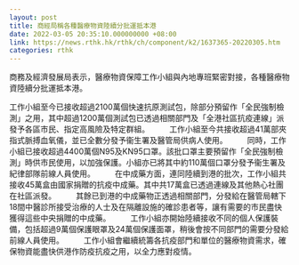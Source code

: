 ```yaml
---
layout: post
title: 商經局稱各種醫療物資陸續分批運抵本港
date: 2022-03-05 20:35:10.000000000 +08:00
link: https://news.rthk.hk/rthk/ch/component/k2/1637365-20220305.htm
categories: rthk
---
```


商務及經濟發展局表示，醫療物資保障工作小組與內地專班緊密對接，各種醫療物資陸續分批運抵本港。

工作小組至今已接收超過2100萬個快速抗原測試包，除部分預留作「全民強制檢測」之用，其中超過1200萬個測試包已透過相關部門及「全港社區抗疫連線」派發予各區市民、指定高風險及特定群組。
　　 
工作小組至今共接收超過41萬部夾指式脈搏血氧儀，並已全數分發予衞生署及醫管局供病人使用。
　　 
同時，工作小組已接收超過4400萬個N95及KN95口罩。該批口罩主要預留作「全民強制檢測」時供市民使用，以加強保護。小組亦已將其中約110萬個口罩分發予衞生署及紀律部隊前線人員使用。
　　 
在中成藥方面，連同陸續到港的批次，工作小組共接收45萬盒由國家捐贈的抗疫中成藥。其中共17萬盒已透過連線及其他熱心社團在社區派發。
　　 
其餘已到港的中成藥物正透過相關部門，分發給在醫管局轄下18間中醫診所接受治療的人士及在隔離設施的確診患者等，讓有需要的市民盡快獲得這些中央捐贈的中成藥。
　　 
工作小組亦開始陸續接收不同的個人保護裝備，包括超過9萬個保護眼罩及24萬個保護面罩，稍後會按不同部門的需要分發給前線人員使用。
　　 
工作小組會繼續統籌各抗疫部門和單位的醫療物資需求，確保物資能盡快供港作防疫抗疫之用，以全力應對疫情。
